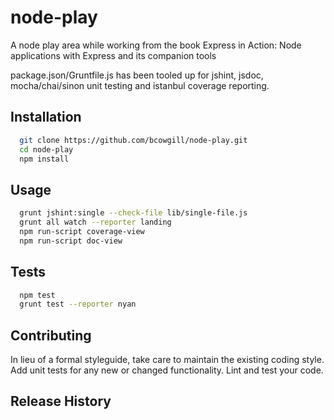 node-play
=========

A node play area while working from the book Express in Action: Node applications with Express and its companion tools

package.json/Gruntfile.js has been tooled up for jshint, jsdoc, mocha/chai/sinon unit testing and istanbul coverage reporting.

## Installation

```bash
  git clone https://github.com/bcowgill/node-play.git
  cd node-play
  npm install
```

## Usage

```bash
  grunt jshint:single --check-file lib/single-file.js
  grunt all watch --reporter landing
  npm run-script coverage-view
  npm run-script doc-view
```

## Tests

```bash
  npm test
  grunt test --reporter nyan
```

## Contributing

In lieu of a formal styleguide, take care to maintain the existing coding style.
Add unit tests for any new or changed functionality. Lint and test your code.

## Release History

